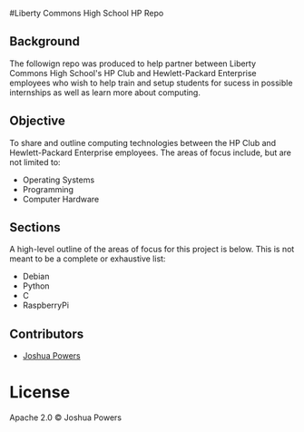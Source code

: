 #Liberty Commons High School HP Repo

## Background
The followign repo was produced to help partner between Liberty Commons High School's HP Club and Hewlett-Packard Enterprise employees who wish to help train and setup students for sucess in possible internships as well as learn more about computing.

## Objective
To share and outline computing technologies between the HP Club and Hewlett-Packard Enterprise employees. The areas of focus include, but are not limited to:

* Operating Systems
* Programming
* Computer Hardware

## Sections
A high-level outline of the areas of focus for this project is below. This is not meant to be a complete or exhaustive list:

* Debian
* Python
* C
* RaspberryPi

## Contributors
* [Joshua Powers](http://powersj.github.io/)

# License
Apache 2.0 &copy; Joshua Powers
